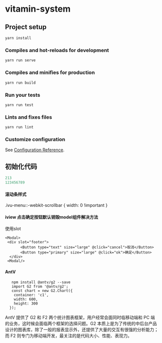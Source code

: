 # vitamin-system

## Project setup
```
yarn install
```

### Compiles and hot-reloads for development
```
yarn run serve
```

### Compiles and minifies for production
```
yarn run build
```

### Run your tests
```
yarn run test
```

### Lints and fixes files
```
yarn run lint
```

### Customize configuration
See [Configuration Reference](https://cli.vuejs.org/config/).

## 初始化代码



```js
213
123456789
```

#### 滚动条样式
.ivu-menu::-webkit-scrollbar { width: 0 !important }

#### iview 点击确定按钮默认销毁model组件解决方法
 使用slot 
 
 ```
 <Modal>
  <div slot="footer">
        <Button type="text" size="large" @click="cancel">取消</Button>
        <Button type="primary" size="large" @click="ok">确定</Button>
   </div>
  <Modal/>
  ```
####  AntV
```
   npm install @antv/g2 --save
   import G2 from '@antv/g2';
   const chart = new G2.Chart({
    container: 'c1',
    width: 600,
    height: 300
  });
```

  AntV 提供了 G2 和 F2 两个统计图表框架，用户经常会面同时临移动端和 PC 端的业务，这时候会面临两个框架的选择问题。G2 本质上是为了传统的中后台产品设计的图表库，除了一般的报表显示外，还提供了大量的交互有很强的分析能力；而 F2 则专门为移动端开发，最关注的是代码大小、性能、表现力。
